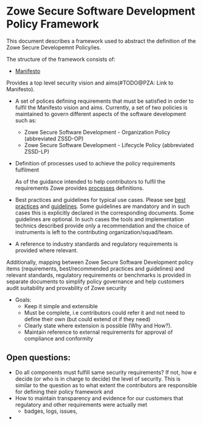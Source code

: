 # Zowe Secure Software Development Policy Framework

This document describes a framework used to abstract the definition of the Zowe Secure Developemnt Policy/ies.

The structure of the framework consists of:
- [Manifesto](./Manifesto.md)

Provides a top level security vision and aims(#TODO@PZA: Link to Manifesto).

- A set of polices defining requirements that must be satisfied in order to fulfil the Manifesto vision and aims. Currently, a set of two policies is maintained to govern different aspects of the software development such as:
    - Zowe Secure Software Development - Organization Policy (abbreviated ZSSD-OP)
    - Zowe Secure Software Development - Lifecycle Policy (abbreviated ZSSD-LP)
  

- Definition of processes used to achieve the policy requirements fulfilment

  As of the guidance intended to help contributors to fulfil the requirements Zowe provides [processes](Processes/processes.md) definitions.


- Best practices and guidelines for typical use cases.
  Please see [best practices](./Best-Practices/best-practices.md) and [guidelines](./Guidelines/guidelines.md). Some guidelines are mandatory and in such cases this is explicitly declared in the corresponding documents. Some guidelines are optional. In such cases the tools and implementation technics described provide only a recommendation and the choice of instruments is
  left to the contributing organization/squad/team.


- A reference to industry standards and regulatory requirements is provided where relevant.

<span style="display: none">#TODO@PZA: Provide links to the BPs, Guidelines and other related documents.</span>

Additionally, mapping between Zowe Secure Software Development policy items (requirements, best/recommended practices and guidelines)
and relevant standards, regulatory requirements or benchmarks is provided in separate documents to simplify policy governance and help customers
audit suitability and provability of Zowe security   


- Goals:
  - Keep it simple and extensible
  - Must be complete, i.e contributors could refer it and not need to define their own (but could extend ot if they need) 
  - Clearly state where extension is possible (Why and How?). 
  - Maintain reference to external requirements for approval of compliance and conformity
  
 

## Open questions:
- Do all components must fulfill same security requirements? If not, how e decide (or who is in charge to decide) the level of security.
This is similar to the question as to what extent the contributors are responsible for defining their policy framework and 
- How to maintain transparency and evidence for our customers that regulatory and other requirements were actually met
  - badges, logs, issues, 
- 

